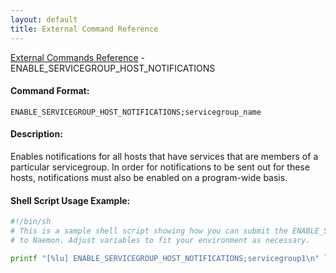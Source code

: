 ```yaml
---
layout: default
title: External Command Reference
---
```


<!--
************************************************
* AUTO GENERATED PAGE - USE ./update SCRIPT
************************************************
-->

<span class="glyphicon glyphicon-arrow-up"></span><a href="index.html"> External Commands Reference</a> - ENABLE_SERVICEGROUP_HOST_NOTIFICATIONS<br>

#### Command Format:

`ENABLE_SERVICEGROUP_HOST_NOTIFICATIONS;servicegroup_name`

#### Description:

Enables notifications for all hosts that have services that are members of a particular servicegroup. In order for notifications to be sent out for these hosts, notifications must also be enabled on a program-wide basis.

#### Shell Script Usage Example:

```sh
#!/bin/sh
# This is a sample shell script showing how you can submit the ENABLE_SERVICEGROUP_HOST_NOTIFICATIONS command
# to Naemon. Adjust variables to fit your environment as necessary.

printf "[%lu] ENABLE_SERVICEGROUP_HOST_NOTIFICATIONS;servicegroup1\n" `date +%s` > /var/lib/naemon/naemon.cmd
```
